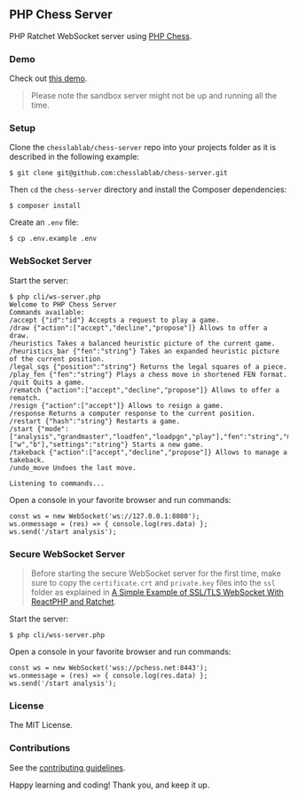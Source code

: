 ## PHP Chess Server

PHP Ratchet WebSocket server using [PHP Chess](https://github.com/chesslablab/php-chess).

### Demo

Check out [this demo](https://www.chesslablab.com).

> Please note the sandbox server might not be up and running all the time.

### Setup

Clone the `chesslablab/chess-server` repo into your projects folder as it is described in the following example:

    $ git clone git@github.com:chesslablab/chess-server.git

Then `cd` the `chess-server` directory and install the Composer dependencies:

    $ composer install

Create an `.env` file:

    $ cp .env.example .env

### WebSocket Server

Start the server:

```
$ php cli/ws-server.php
Welcome to PHP Chess Server
Commands available:
/accept {"id":"id"} Accepts a request to play a game.
/draw {"action":["accept","decline","propose"]} Allows to offer a draw.
/heuristics Takes a balanced heuristic picture of the current game.
/heuristics_bar {"fen":"string"} Takes an expanded heuristic picture of the current position.
/legal_sqs {"position":"string"} Returns the legal squares of a piece.
/play_fen {"fen":"string"} Plays a chess move in shortened FEN format.
/quit Quits a game.
/rematch {"action":["accept","decline","propose"]} Allows to offer a rematch.
/resign {"action":["accept"]} Allows to resign a game.
/response Returns a computer response to the current position.
/restart {"hash":"string"} Restarts a game.
/start {"mode":["analysis","grandmaster","loadfen","loadpgn","play"],"fen":"string","movetext":"string","color":["w","b"],"settings":"string"} Starts a new game.
/takeback {"action":["accept","decline","propose"]} Allows to manage a takeback.
/undo_move Undoes the last move.

Listening to commands...
```


Open a console in your favorite browser and run commands:

    const ws = new WebSocket('ws://127.0.0.1:8080');
    ws.onmessage = (res) => { console.log(res.data) };
    ws.send('/start analysis');

### Secure WebSocket Server

> Before starting the secure WebSocket server for the first time, make sure to copy the `certificate.crt` and `private.key` files into the `ssl` folder as explained in [A Simple Example of SSL/TLS WebSocket With ReactPHP and Ratchet](https://medium.com/geekculture/a-simple-example-of-ssl-tls-websocket-with-reactphp-and-ratchet-e03be973f521).

Start the server:

	$ php cli/wss-server.php

Open a console in your favorite browser and run commands:

    const ws = new WebSocket('wss://pchess.net:8443');
    ws.onmessage = (res) => { console.log(res.data) };
    ws.send('/start analysis');

### License

The MIT License.

### Contributions

See the [contributing guidelines](https://github.com/chesslablab/chess-server/blob/master/CONTRIBUTING.md).

Happy learning and coding! Thank you, and keep it up.
